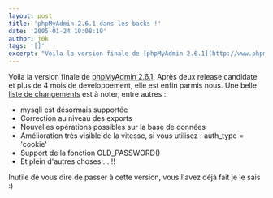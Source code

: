 ```yaml
---
layout: post
title: 'phpMyAdmin 2.6.1 dans les backs !'
date: '2005-01-24 10:08:19'
author: j0k
tags: '[]'
excerpt: "Voila la version finale de [phpMyAdmin 2.6.1](http://www.phpmyadmin.net/home_page/downloads.php).   Après deux release candidate et plus de 4 mois de developpement, elle est enfin parmis nous.   )   Une belle [liste de changements](http://www.phpmyadmin.net/home_page/downloads.php?relnotes=0) est à noter, entre autres :  \n * mysqli est      …"
---
```


Voila la version finale de [phpMyAdmin 2.6.1](http://www.phpmyadmin.net/home_page/downloads.php).   Après deux release candidate et plus de 4 mois de developpement, elle est enfin parmis nous.      Une belle [liste de changements](http://www.phpmyadmin.net/home_page/downloads.php?relnotes=0) est à noter, entre autres :
 * mysqli est désormais supportée
 * Correction au niveau des exports
 * Nouvelles opérations possibles sur la base de données
 * Amélioration très visible de la vitesse, si vous utilisez : auth_type = 'cookie'
 * Support de la fonction OLD_PASSWORD()
 * Et plein d'autres choses ... !!

Inutile de vous dire de passer à cette version, vous l'avez déjà fait je le sais :)
